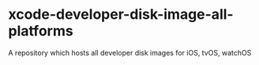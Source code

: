 # xcode-developer-disk-image-all-platforms
A repository which hosts all developer disk images for iOS, tvOS, watchOS
